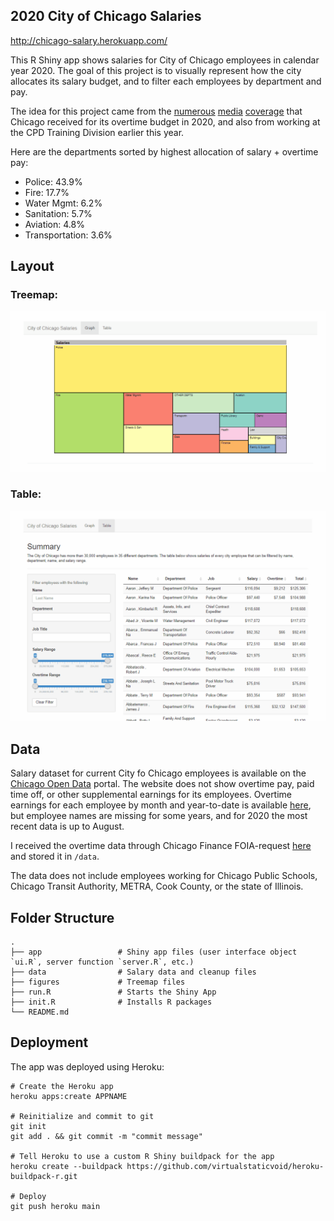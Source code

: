 ## 2020 City of Chicago Salaries

http://chicago-salary.herokuapp.com/

This R Shiny app shows salaries for City of Chicago employees in calendar year 2020. The goal of this project is to 
visually represent how the city allocates its salary budget, and to filter each employees by department and pay. 

The idea for this project came from the [numerous](https://www.chicagotribune.com/politics/ct-chicago-overtime-unrest-lightfoot-20201006-tjiqh37anjdf5lilbpodk7blva-story.html)
 [media](https://chicago.suntimes.com/2020/12/15/22176533/chicago-police-overtime-hire-more-not-reduce-workforce-letters)
  [coverage](https://chicago.suntimes.com/2020/8/6/21355968/chicago-police-department-overtime-spending-crime-murders-protests) 
  that Chicago received for its overtime budget in 2020, and also from working at the CPD Training Division earlier this year.


Here are the departments sorted by highest allocation of salary + overtime pay:
- Police: 43.9%
- Fire: 17.7%
- Water Mgmt: 6.2%
- Sanitation: 5.7%
- Aviation: 4.8%
- Transportation: 3.6%

## Layout 

### Treemap:
![Treemap](figures/treemap.gif)

### Table:
![Table](figures/table.gif)

## Data

Salary dataset for current City fo Chicago employees is available on the [Chicago Open Data](https://data.cityofchicago.org/Administration-Finance/Current-Employee-Names-Salaries-and-Position-Title/xzkq-xp2w/data)
portal. The website does not show overtime pay, paid time off, or other supplemental earnings for its employees. Overtime earnings
for each employee by month and year-to-date is available [here](https://data.cityofchicago.org/browse?q=overtime&sortBy=relevance),
but employee names are missing for some years, and for 2020 the most recent data is up to August. 

I received the overtime data 
through Chicago Finance FOIA-request [here](https://www.chicago.gov/city/en/depts/fin/supp_info/fin_foia.html) and stored it in `/data`.

The data does not include employees working for Chicago Public Schools, Chicago Transit Authority, METRA, Cook County, or the state of Illinois.

## Folder Structure

```
.
├── app                 # Shiny app files (user interface object `ui.R`, server function `server.R`, etc.)
├── data                # Salary data and cleanup files
├── figures             # Treemap files 
├── run.R               # Starts the Shiny App
├── init.R              # Installs R packages
└── README.md
```

## Deployment

The app was deployed using Heroku:

```
# Create the Heroku app
heroku apps:create APPNAME

# Reinitialize and commit to git
git init
git add . && git commit -m "commit message"

# Tell Heroku to use a custom R Shiny buildpack for the app
heroku create --buildpack https://github.com/virtualstaticvoid/heroku-buildpack-r.git

# Deploy
git push heroku main
```
